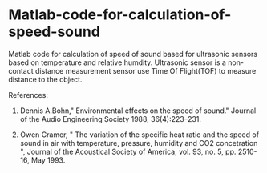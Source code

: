 # Matlab-code-for-calculation-of-speed-sound
Matlab code for calculation of speed of sound based for ultrasonic sensors  based on temperature and relative humdity.
Ultrasonic sensor is a non-contact distance measurement sensor use Time Of Flight(TOF) to measure distance to the object. 

References:
1) Dennis A.Bohn," Environmental effects on the speed of sound." Journal of the Audio Engineering Society 1988, 36(4):223–231.

2)  Owen Cramer, " The variation of the specific heat ratio and the speed of sound in air with temperature, pressure, humidity and CO2 concetration ", Journal of the Acoustical Society of America, vol. 93, no. 5, pp. 2510-16, May 1993.

